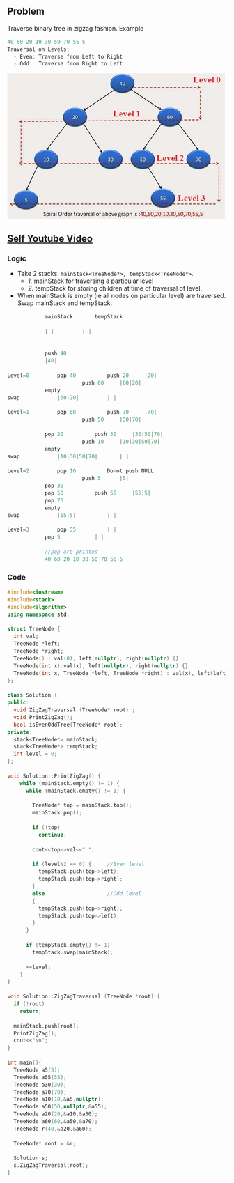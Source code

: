 ## Problem
Traverse binary tree in zigzag fashion. Example
```c
40 60 20 10 30 50 70 55 5
Traversal on Levels:
  - Even: Traverse from Left to Right
  - Odd:  Traverse from Right to Left
```
    
<img src=spiralTraversalExample.jpg width=500/>

## [Self Youtube Video](https://youtu.be/aWKOMRt3wVs)

### Logic
- Take 2 stacks. `mainStack<TreeNode*>, tempStack<TreeNode*>`.
  - *1.* mainStack for traversing a particular level
  - *2.* tempStack for storing children at time of traversal of level.
- When mainStack is empty (ie all nodes on particular level) are traversed. Swap mainStack and tempStack.
```c
			mainStack 		tempStack

			| |			| |

			
			push 40
			|40|

Level=0			pop 40			push 20		|20|
						push 60		|60|20|
			empty		
swap			|60|20|			| |

level=1			pop 60			push 70		|70|
						push 50		|50|70|
					
			pop 20			push 30		|30|50|70|
						push 10		|10|30|50|70|
			empty
swap			|10|30|50|70|		| |

Level=2			pop 10			Donot push NULL
						push 5		|5|
			pop 30			
			pop 50			push 55		|55|5|
			pop 70
			empty
swap			|55|5|			| |			
		
Level=3			pop 55			| |
			pop 5			| |
	
			//pop are printed
			40 60 20 10 30 50 70 55 5
``` 

### Code
```c++
#include<iostream>
#include<stack>
#include<algorithm>
using namespace std;

struct TreeNode {
  int val;
  TreeNode *left;
  TreeNode *right;
  TreeNode() : val(0), left(nullptr), right(nullptr) {}
  TreeNode(int x):val(x), left(nullptr), right(nullptr) {}
  TreeNode(int x, TreeNode *left, TreeNode *right) : val(x), left(left), right(right) {}
};

class Solution {
public:
  void ZigZagTraversal (TreeNode* root) ;
  void PrintZigZag();
  bool isEvenOddTree(TreeNode* root);
private:
  stack<TreeNode*> mainStack;
  stack<TreeNode*> tempStack;
  int level = 0;
};

void Solution::PrintZigZag() {
    while (mainStack.empty() != 1) {
      while (mainStack.empty() != 1) {

        TreeNode* top = mainStack.top();
        mainStack.pop();

        if (!top)
          continue;

        cout<<top->val<<" ";

        if (level%2 == 0) {     //Even level
          tempStack.push(top->left);
          tempStack.push(top->right);
        }
        else                    //Odd level
        {
          tempStack.push(top->right);
          tempStack.push(top->left);
        }
      }

      if (tempStack.empty() != 1)
        tempStack.swap(mainStack);

      ++level;
    }
}

void Solution::ZigZagTraversal (TreeNode *root) {
  if (!root)
    return;

  mainStack.push(root);
  PrintZigZag();
  cout<<"\n";
}

int main(){
  TreeNode a5(5);
  TreeNode a55(55);
  TreeNode a30(30);
  TreeNode a70(70);
  TreeNode a10(10,&a5,nullptr);
  TreeNode a50(50,nullptr,&a55);
  TreeNode a20(20,&a10,&a30);
  TreeNode a60(60,&a50,&a70);
  TreeNode r(40,&a20,&a60);
  
  TreeNode* root = &r;

  Solution s;
  s.ZigZagTraversal(root);
}
```
